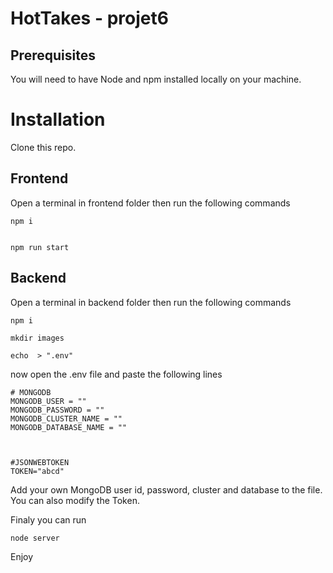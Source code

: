 # HotTakes - projet6 
## Prerequisites
You will need to have Node and npm installed locally on your machine.

# Installation 
Clone this repo.

## Frontend 

Open a terminal in frontend folder then run the following commands

```
npm i


npm run start
```

## Backend

Open a terminal in backend folder then run the following commands

```
npm i

mkdir images

echo  > ".env"
```

now open the .env file and  paste the following lines
```
# MONGODB
MONGODB_USER = ""
MONGODB_PASSWORD = ""
MONGODB_CLUSTER_NAME = ""
MONGODB_DATABASE_NAME = ""



#JSONWEBTOKEN
TOKEN="abcd"
```
Add your own MongoDB user id, password, cluster and database to the file.
You can also modify the Token.

Finaly you can run

```
node server
```

Enjoy
